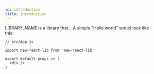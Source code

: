 ```yaml
---
id: introduction
title: Introduction
---
```


LIBRARY_NAME is a library that... A simple "Hello world" would look like this:

```
// src/App.js

import new-react-lib from 'new-react-lib'

export default props => (
  <div />
)
```
